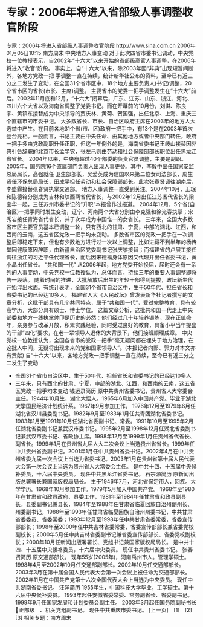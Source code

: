 # 专家：2006年将进入省部级人事调整收官阶段

专家：2006年将进入省部级人事调整收官阶段
http://www.sina.com.cn 2006年01月05日10:15 南方周末
中央地方人事变动
对于此次四省市委书记调动，中央党校一位教授表示，自2002年“十六大”以来开始的省部级高官人事调整，在2006年将进入“收官”阶段。
事实上，自“十六大”以来，除2003年因“非典”出现短暂间断外，各地方党政一把
手调整一直在持续，统计新华社公布的资料，至今已有近三分之二发生了变动，在全国31个省市区中，18个地方主要负责人(书记)调整，20个省市区的省长(市长、主席)调整。
主要省市的党委一把手调整发生在“十六大”前后。2002年11月底和12月，“十六大”闭幕后，广东、江苏、山东、浙江、河北、四川六个大省以及海南省调整了党委书记。而在开幕前的10月份，刘淇、陈良宇、黄镇东接替成为中央领导的贾庆林、黄菊、贺国强，出任北京、上海、重庆三个直辖市的市委书记。
大多数省长、市长、自治区政府主席在2003年的地方人大选举中产生。在目前各地31个省(市、区)政府一把手中，有13个是在2003年首次登台亮相。一般而言，书记主要由中央任命、由其他地方或者中央部门转任，政府一把手多由党政副职升任正职，但这一年例外的是，海南省委书记王岐山接替因非典引咎辞职的北京市长孟学农，张左己则由劳动和社会保障部部长职位出任黑龙江省省长。
2004年以来，中央有超过40个部委的负责官员调整，主要是副职。2005年，国务院16个直属部门负责人出现人事更替。其中，李毅中出任国家安监总局局长，高强就任
卫生部部长，吴爱英成为建国以来第二位女司法部长，周生贤任环保总局局长，田成平担任劳动和社会保障部部长。此次张春贤调往湖南后，李盛霖接替张春贤执掌交通部。
地方人事调整一直受到关注。2004年10月，王珉和陈德铭分别成为吉林和陕西两省代省长，与2002年12月出任江苏省代省长的梁宝华一起，三任苏州市委书记的“升职”本报曾作过报道。
2004年12月，5个省(自治区)一把手同时发生变动，辽宁、河南两个大省分别由李克强和徐光春执掌；宋秀岩接任青海省代省长，并于次年成为中国惟一的女省长。
三年来，全国大多数省市区主要官员基本已调整一轮，只有西北的甘肃、宁夏，中部的湖北、江西，和西南的云南，这五省区党政一把手均未变动。
多数省市区的党政一把手在一次调整后即稳定下来，但也有少数地方进行过一次以上调整，比如进藏不到半年的杨传堂因健康原因辞职，由新疆自治区党委副书记张庆黎接替；而福建省的卢展工接任调往浙江的习近平任代理省长，而后因宋德福身体原因又代理并出任省委书记，黄小晶出任省长。
“共和国一代”
从2006年起，地方党委开始换届，届时还会有一系列的人事变动，中央党校一位教授认为，总体而言，持续三年的重要人事调整即将告一段落。
随着时间的推进，大批解放后出生的年轻干部得到提拔，政坛新生代开始浮出水面。有统计表明，全国31个省市自治区中，生于50年代、担任省长和省委书记的已经达10多人。
福建省人大《人民政坛》曾发表新华社记者撰写的文章分析，这批干部具有几个共同特点，属于“共和国一代”，受过完整教育，具有较高学历，大部分具有硕士、博士学位。
这篇文章分析，这批共和国一代走上中央部委和地方一线执掌帅印是历史的必然：他们经过几十年培养锻炼，现在正值盛年，亲身参与改革开放，积累实践经验，同时受过良好的教育，具备小平当年提出的干部“四化”要求，在老一辈领导人退休的大背景下，他们接班顺理成章。
中央党校一位教授认为，全国各省市的党政一把手“毫无疑问都在埋头于地方治理，在这批人中间，无疑将出现未来的党和国家领导人”。(本报记者向郢、郭力对本文亦有贡献)
自“十六大”以来，各地方党政一把手调整一直在持续，至今已有近三分之二发生了变动
- 全国31个省市自治区中，生于50年代、担任省长和省委书记的已经达10多人
- 三年来，只有西北的甘肃、宁夏，中部的湖北、江西，和西南的云南，这五省区党政一把手均未变动
钱运录简历
原中共贵州省委书记，贵州省人大常委会主任。1944年10月生，湖北大悟人。1965年6月加入中国共产党。毕业于湖北大学国民经济计划统计系。1967年9月参加工作。
1976年12月至1979年6月任湖北省汉川县委副书记。1982年9月至1983年1月任共青团湖北省委书记。1983年1月至1991年10月任湖北省委副书记、常委。1991年10月至1995年2月任湖北省委副书记兼武汉市委书记。1995年2月至1998年12月任湖北省委副书记兼武汉市委书记、省政协主席。1998年12月至1999年1月任贵州省代省长、副省长。1999年1月在贵州省九届人大二次会议上当选贵州省省长。1999年任中共贵州省委副书记。2001年1月任中共贵州省委书记。2002年4月在中共贵州省委九届一次会议上当选为省委书记。2003年1月在贵州省第十届人民代表大会第一次会议上当选为贵州省人大常委会主任。
是中共十四、十五届中央候补委员，十六届中央委员。
现任中共黑龙江省委书记。
石宗源简历
原新闻出版总署署长兼国家版权局局长。
生于1946年7月，河北省保定市人，回族。大学学历。1968年10月参加工作。1979年5月加入中国共产党。
1968年至1980年在甘肃省和政县政府、县委工作，1981年至1984年任甘肃省和政县副县长，县委副书记兼县长，1984年至1988年任甘肃省临夏回族自治州副州长、州委副书记，1988年至1993年任甘肃省临夏回族自治州州委书记，中共甘肃省委委员、省委常委；1993年12月至1998年任中共甘肃省委常委，省委宣传部部长；1998年至2000年任中共吉林省委常委，省委宣传部部长兼省委党校副校长；2000年5月任中共吉林省委副书记兼省委宣传部部长、省委党校副校长；2000年10月任新闻出版署署长、党组书记兼国家版权局局长。
是中共十四、十五届中央候补委员，十六届中央委员。
现任中共贵州省委书记。
张春贤简历
原交通部部长。
现年55岁(2005年)，河南禹州市人。管理学硕士。
1998年4月至2002年10月任交通部副部长。2002年10月任交通部部长。2003年3月在第十届全国人民代表大会第一次会议上被任命为交通部部长。
2002年11月在中国共产党第十六次全国代表大会上当选为中央委员。
现任中共湖南省委书记。
汪洋简历
1955年生，中国科技大学毕业，工学硕士。第十六届中央候补委员。
1993年起任安徽省委常委、常务副省长、省委副书记。
1999年9月任国家发展和计划委员会副主任。
2003年3月起任国务院副秘书长正部级　、机关党组副书记。
现任中共重庆市委书记。
[上一页]　[1]　[2]　[3]
相关专题：南方周末 

